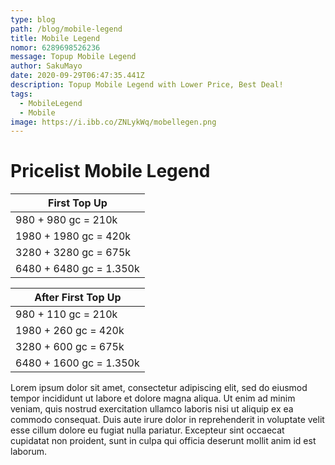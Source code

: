 ```yaml
---
type: blog
path: /blog/mobile-legend
title: Mobile Legend
nomor: 6289698526236
message: Topup Mobile Legend
author: SakuMayo
date: 2020-09-29T06:47:35.441Z
description: Topup Mobile Legend with Lower Price, Best Deal!
tags:
  - MobileLegend
  - Mobile
image: https://i.ibb.co/ZNLykWq/mobellegen.png
---
```


# Pricelist Mobile Legend

| First Top Up            |
| ----------------------- |
| 980 + 980 gc = 210k     |
| 1980 + 1980 gc = 420k   |
| 3280 + 3280 gc = 675k   |
| 6480 + 6480 gc = 1.350k |

| After First Top Up      |
| ----------------------- |
| 980 + 110 gc = 210k     |
| 1980 + 260 gc = 420k    |
| 3280 + 600 gc = 675k    |
| 6480 + 1600 gc = 1.350k |

Lorem ipsum dolor sit amet, consectetur adipiscing elit, sed do eiusmod tempor incididunt ut labore et dolore magna aliqua. Ut enim ad minim veniam, quis nostrud exercitation ullamco laboris nisi ut aliquip ex ea commodo consequat. Duis aute irure dolor in reprehenderit in voluptate velit esse cillum dolore eu fugiat nulla pariatur. Excepteur sint occaecat cupidatat non proident, sunt in culpa qui officia deserunt mollit anim id est laborum.

